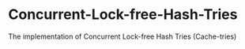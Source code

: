 # Concurrent-Lock-free-Hash-Tries
The implementation of Concurrent Lock-free Hash Tries (Cache-tries)
